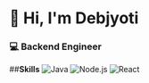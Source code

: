 # 👋 Hi, I'm Debjyoti
### 💻 Backend Engineer 
##**Skills**
![Java](https://img.shields.io/badge/Java-007396?style=for-the-badge&logo=java)
![Node.js](https://img.shields.io/badge/Node.js-339933?style=for-the-badge&logo=node.js)
![React](https://img.shields.io/badge/React-20232A?style=for-the-badge&logo=react)


<!---
Debzoti/Debzoti is a ✨ special ✨ repository because its `README.md` (this file) appears on your GitHub profile.
You can click the Preview link to take a look at your changes.
--->
